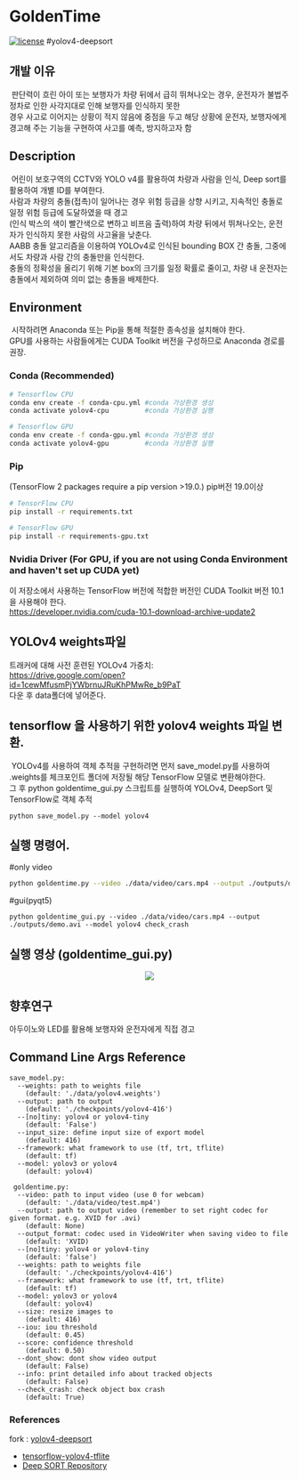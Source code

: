 # GoldenTime
[![license](https://img.shields.io/github/license/mashape/apistatus.svg)](LICENSE) #yolov4-deepsort

## 개발 이유
&nbsp;판단력이 흐린 아이 또는 보행자가 차량 뒤에서 급히 뛰쳐나오는 경우, 운전자가 불법주정차로 인한 사각지대로 인해 보행자를 인식하지 못한  
경우 사고로 이어지는 상황이 적지 않음에 중점을 두고 해당 상황에 운전자, 보행자에게 경고해 주는 기능을 구현하여 사고를 예측, 방지하고자 함


## Description
&nbsp;어린이 보호구역의 CCTV와 YOLO v4를 활용하여 차량과 사람을 인식, Deep sort를 활용하여 개별 ID를 부여한다.  
사람과 차량의 충돌(접촉)이 일어나는 경우 위험 등급을 상향 시키고, 지속적인 충돌로 일정 위험 등급에 도달하였을 때 경고  
(인식 박스의 색이 빨간색으로 변하고 비프음 출력)하여 차량 뒤에서 뛰쳐나오는, 운전자가 인식하지 못한 사람의 사고율을 낮춘다.  
AABB 충돌 알고리즘을 이용하여 YOLOv4로 인식된 bounding BOX 간 충돌, 그중에서도 차량과 사람 간의 충돌만을 인식한다.  
충돌의 정확성을 올리기 위해 기본 box의 크기를 일정 확률로 줄이고, 차량 내 운전자는 충돌에서 제외하여 의미 없는 충돌을 배제한다.

## Environment
&nbsp;시작하려면 Anaconda 또는 Pip을 통해 적절한 종속성을 설치해야 한다.  
GPU를 사용하는 사람들에게는 CUDA Toolkit 버전을 구성하므로 Anaconda 경로를 권장.

### Conda (Recommended)
```bash
# Tensorflow CPU
conda env create -f conda-cpu.yml #conda 가상환경 생성
conda activate yolov4-cpu         #conda 가상환경 실행

# Tensorflow GPU
conda env create -f conda-gpu.yml #conda 가상환경 생성
conda activate yolov4-gpu         #conda 가상환경 실행
```

### Pip
(TensorFlow 2 packages require a pip version >19.0.) pip버전 19.0이상
```bash
# TensorFlow CPU
pip install -r requirements.txt

# TensorFlow GPU
pip install -r requirements-gpu.txt
```

### Nvidia Driver (For GPU, if you are not using Conda Environment and haven't set up CUDA yet)
이 저장소에서 사용하는 TensorFlow 버전에 적합한 버전인 CUDA Toolkit 버전 10.1을 사용해야 한다.  
https://developer.nvidia.com/cuda-10.1-download-archive-update2

## YOLOv4 weights파일
트래커에 대해 사전 훈련된 YOLOv4 가중치:  
https://drive.google.com/open?id=1cewMfusmPjYWbrnuJRuKhPMwRe_b9PaT  
다운 후 data폴더에 넣어준다.

## tensorflow 을 사용하기 위한 yolov4 weights 파일 변환.
&nbsp;YOLOv4를 사용하여 객체 추적을 구현하려면 먼저 save_model.py를 사용하여 .weights를 체크포인트 폴더에 저장될 해당 TensorFlow 모델로 변환해야한다.  
그 후 python goldentime_gui.py 스크립트를 실행하여 YOLOv4, DeepSort 및 TensorFlow로 객체 추적
```
python save_model.py --model yolov4 
```

## 실행 명령어.
#only video
```bash
python goldentime.py --video ./data/video/cars.mp4 --output ./outputs/demo.avi --model yolov4 check_crash
```
#gui(pyqt5)
```
python goldentime_gui.py --video ./data/video/cars.mp4 --output ./outputs/demo.avi --model yolov4 check_crash 
```
## 실행 영상 (goldentime_gui.py)
<p align="center"><img src="test.gif"\></p>

## 향후연구
 아두이노와 LED를 활용해 보행자와 운전자에게 직접 경고

## Command Line Args Reference
```
save_model.py:
  --weights: path to weights file
    (default: './data/yolov4.weights')
  --output: path to output
    (default: './checkpoints/yolov4-416')
  --[no]tiny: yolov4 or yolov4-tiny
    (default: 'False')
  --input_size: define input size of export model
    (default: 416)
  --framework: what framework to use (tf, trt, tflite)
    (default: tf)
  --model: yolov3 or yolov4
    (default: yolov4)
    
 goldentime.py:
  --video: path to input video (use 0 for webcam)
    (default: './data/video/test.mp4')
  --output: path to output video (remember to set right codec for given format. e.g. XVID for .avi)
    (default: None)
  --output_format: codec used in VideoWriter when saving video to file
    (default: 'XVID)
  --[no]tiny: yolov4 or yolov4-tiny
    (default: 'false')
  --weights: path to weights file
    (default: './checkpoints/yolov4-416')
  --framework: what framework to use (tf, trt, tflite)
    (default: tf)
  --model: yolov3 or yolov4
    (default: yolov4)
  --size: resize images to
    (default: 416)
  --iou: iou threshold
    (default: 0.45)
  --score: confidence threshold
    (default: 0.50)
  --dont_show: dont show video output
    (default: False)
  --info: print detailed info about tracked objects
    (default: False)
  --check_crash: check object box crash
    (default: True)
```



### References  
  fork : [yolov4-deepsort](https://github.com/theAIGuysCode/yolov4-deepsort)

  * [tensorflow-yolov4-tflite](https://github.com/hunglc007/tensorflow-yolov4-tflite)
  * [Deep SORT Repository](https://github.com/nwojke/deep_sort)

